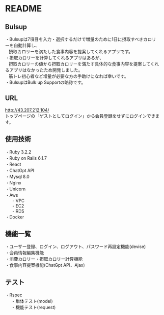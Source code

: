 # README

## Bulsup
・Bulsupは7項目を入力・選択するだけで増量のために1日に摂取すべきカロリーを自動計算し、<br >
&nbsp;&nbsp;&nbsp;摂取カロリーを満たした食事内容を提案してくれるアプリです。  
・摂取カロリーを計算してくれるアプリはあるが、<br >
&nbsp;&nbsp;&nbsp;摂取カロリーの値から摂取カロリーを満たす具体的な食事内容を提案してくれるアプリはなかったため開発しました。<br >
&nbsp;&nbsp;&nbsp;筋トレ初心者など増量が必要な方の手助けになれば幸いです。  
・BulsupはBulk up Supportの略称です。

## URL
http://43.207.212.104/ <br >
トップページの「ゲストとしてログイン」から会員登録をせずにログインできます。

## 使用技術
・Ruby 3.2.2  
・Ruby on Rails 6.1.7  
・React  
・ChatGpt API  
・Mysql 8.0  
・Nginx  
・Unicorn  
・Aws  
  &nbsp;&nbsp;&nbsp;&nbsp;&nbsp;&nbsp;- VPC  
  &nbsp;&nbsp;&nbsp;&nbsp;&nbsp;&nbsp;- EC2  
  &nbsp;&nbsp;&nbsp;&nbsp;&nbsp;&nbsp;- RDS   
・Docker

## 機能一覧
・ユーザー登録、ログイン、ログアウト、パスワード再設定機能(devise)    
・会員情報編集機能  
・消費カロリー・摂取カロリー計算機能  
・食事内容提案機能(ChatGpt API、Ajax)  

## テスト
・Rspec  
&nbsp;&nbsp;&nbsp;&nbsp;&nbsp;&nbsp;- 単体テスト(model)  
&nbsp;&nbsp;&nbsp;&nbsp;&nbsp;&nbsp;- 機能テスト(request)  
